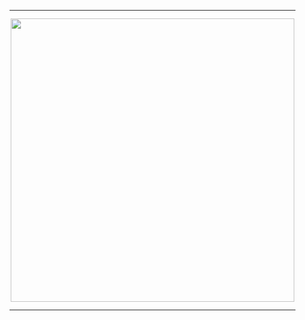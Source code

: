 -----

<p align="center">
<img src="https://i.ibb.co/DCBLmD8/render-original-anmi-by-eazl1999-dar9caq-fullview-1.png", width="500", height="500">
</p>

-----
